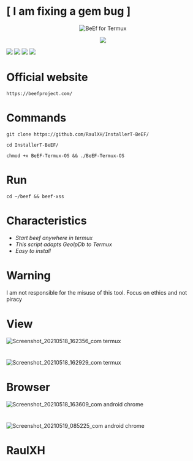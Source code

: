 # [ I am fixing a gem bug ]
<p align="center"><img 
title="BeEf for Termux"
src="https://img.shields.io/badge/BeEF-Termux-red?style=for-the-badge&logo=Github"
</p>



<p align="center"> <img src="https://thehackrspace.com/wp-content/uploads/2019/06/beef-350x350.png?raw=true"/></p>

![](https://img.shields.io/github/stars/RaulXH/InstallerT-BeEF?style=flat-square&logo=Github) ![](https://img.shields.io/github/license/RaulXH/InstallerT-BeEF?style=flat-square&logo=Github) ![](https://img.shields.io/badge/Created-RaulXH-orange?style=flat-square&logo=Github) ![](https://badges.pufler.dev/visits/RaulXH/InstallerT-BeEF?style=flat-square&logo=Github)
# Official website
```
https://beefproject.com/
```
# Commands
```
git clone https://github.com/RaulXH/InstallerT-BeEF/

cd InstallerT-BeEF/

chmod +x BeEF-Termux-OS && ./BeEF-Termux-OS

```
# Run
```
cd ~/beef && beef-xss
```
# Characteristics
* *_Start beef anywhere in termux_*
* *_This script adapts GeoIpDb to Termux_*
* *_Easy to install_*
# Warning
I am not responsible for the misuse of this tool.  Focus on ethics and not piracy
# View
![Screenshot_20210518_162356_com termux](https://user-images.githubusercontent.com/77165035/118725745-f9c15680-b7f5-11eb-87fa-86e4ee84f993.jpg)
#
![Screenshot_20210518_162929_com termux](https://user-images.githubusercontent.com/77165035/118726165-8d932280-b7f6-11eb-81d8-6ad535895e41.jpg)
# Browser
![Screenshot_20210518_163609_com android chrome](https://user-images.githubusercontent.com/77165035/118726642-393c7280-b7f7-11eb-9060-a3979ac6cc8c.jpg)
#
![Screenshot_20210519_085225_com android chrome](https://user-images.githubusercontent.com/77165035/118824649-a4318c00-b87f-11eb-98a3-3882cfe8cd99.jpg)

#
# RaulXH

